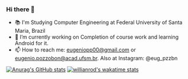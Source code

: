 ### Hi there 👋 

- 📚 I'm Studying Computer Engineering at Federal University of Santa Maria, Brazil
- 🔭 I’m currently working on Completion of course work and learning Android for it.
- 📫 How to reach me: eugeniopp00@gmail.com or eugenio.pozzobon@acad.ufsm.br. Also at Instagram: @eug_pzzbn

[![Anurag's GitHub stats](https://github-readme-stats.vercel.app/api?username=Eugenio-Pozzobon&count_private=true&hide=contribs)](https://github.com/anuraghazra/github-readme-stats) [![willianrod's wakatime stats](https://github-readme-stats.vercel.app/api/wakatime?username=eugenio_pozzobon&layout=compact&langs_count=6)](https://github.com/anuraghazra/github-readme-stats)


<!--
![](https://komarev.com/ghpvc/?username=Eugenio-Pozzobon)
[![Top Langs](https://github-readme-stats.vercel.app/api/top-langs/?username=Eugenio-Pozzobon&layout=compact)](https://github.com/anuraghazra/github-readme-stats)


